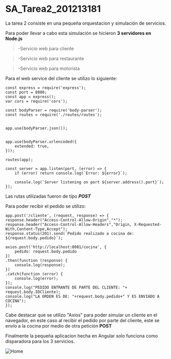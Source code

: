 # SA_Tarea2_201213181

La tarea 2 consiste en una pequeña orquestacion y simulación de servicios.

Para poder llevar a cabo esta simulación se hicieron **3 servidores en Node.js**


>-Servicio web para cliente

>-Servicio web para restaurante

>-Servicio web para motorista

Para el web service del cliente se utilizo lo siguiente:

	const express = require('express');
	const port = 8080;
	const app = express();
	var cors = require('cors');

	const bodyParser = require('body-parser');
	const routes = require('./routes/routes');


	app.use(bodyParser.json());


	app.use(bodyParser.urlencoded({
    	extended: true,
	}));

	routes(app);

	const server = app.listen(port, (error) => {
    	if (error) return console.log(`Error: ${error}`);
 
    	console.log(`Server listening on port ${server.address().port}`);
	});


Las rutas utilizadas fueron de tipo ***POST***

Para poder recibir el pedido se utilizo: 

	app.post('/cliente', (request, response) => {
  	response.header("Access-Control-Allow-Origin","*");
  	response.header("Access-Control-Allow-Headers","Origin, X-Requested-With,Content-Type,Accept");
  	response.status(201).send(`Pedido realizado a cocina de: ${request.body.pedido}`);

  	axios.post('http://localhost:8081/cocina', {
    	pedido: request.body.pedido
  	})
  	.then(function (response) {
    	console.log(response);
  	})
  	.catch(function (error) {
    	console.log(error);
  	});
  	console.log("PEDIDO ENTRANTE DE PARTE DEL CLIENTE: "+ request.body.IDCliente);
  	console.log("LA ORDEN ES DE: "+request.body.pedido+" Y ES ENVIADO A COCINA");
	});	


Cabe destacar que se utilizo "Axios" para poder simular un cliente en el navegador, en este caso
al recibir el pedido por parte del cliente, este se envío a la cocina por medio de otra petición
**POST**


Finalmente la pequeña aplicacion hecha en Angular solo funciona como disparadora para los 3 servicios. 

![Home](imgs/a1.png)